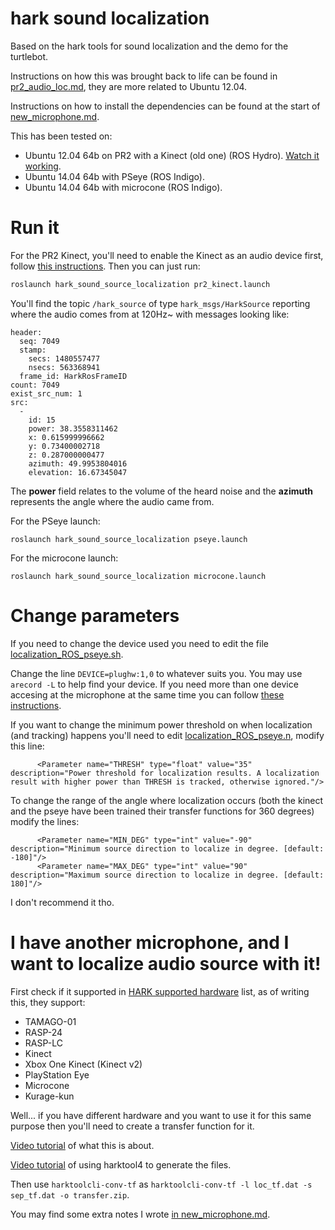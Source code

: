 # hark sound localization

Based on the hark tools for sound localization and the demo for the turtlebot.

Instructions on how this was brought back to life can be found in [pr2_audio_loc.md](pr2_audio_loc.md), they are more related to Ubuntu 12.04.

Instructions on how to install the dependencies can be found at the start of [new_microphone.md](new_microphone.md).

This has been tested on:

* Ubuntu 12.04 64b on PR2 with a Kinect (old one) (ROS Hydro). [Watch it working](https://www.youtube.com/watch?v=B7THEridi7A).
* Ubuntu 14.04 64b with PSeye (ROS Indigo).
* Ubuntu 14.04 64b with microcone (ROS Indigo).

# Run it

For the PR2 Kinect, you'll need to enable the Kinect as an audio device first, follow [this instructions](pr2_kinect_audio.md). Then you can just run:

```bash
roslaunch hark_sound_source_localization pr2_kinect.launch
```

You'll find the topic `/hark_source` of type `hark_msgs/HarkSource` reporting where the audio comes from at 120Hz~ with messages looking like:

```
header: 
  seq: 7049
  stamp: 
    secs: 1480557477
    nsecs: 563368941
  frame_id: HarkRosFrameID
count: 7049
exist_src_num: 1
src: 
  - 
    id: 15
    power: 38.3558311462
    x: 0.615999996662
    y: 0.73400002718
    z: 0.287000000477
    azimuth: 49.9953804016
    elevation: 16.67345047
```

The **power** field relates to the volume of the heard noise and the **azimuth** represents the angle where 
the audio came from.

For the PSeye launch:

```
roslaunch hark_sound_source_localization pseye.launch 
```

For the microcone launch:

```
roslaunch hark_sound_source_localization microcone.launch
```

# Change parameters

If you need to change the device used you need to edit the file [localization_ROS_pseye.sh](hark_sound_source_localization/nodes/localization_ROS_pseye.sh).

Change the line `DEVICE=plughw:1,0` to whatever suits you. You may use `arecord -L` to help find your device. If you need more than one device accesing at the microphone at the same time you can follow [these instructions](https://gist.github.com/awesomebytes/924493bcdb358f5e71fdff93c2896730#to-let-more-than-one-software-access-to-the-microphone).


If you want to change the minimum power threshold on when localization (and tracking) happens you'll need to edit [localization_ROS_pseye.n](hark_sound_source_localization/networks/localization_ROS_pseye.n), modify this line:

```
      <Parameter name="THRESH" type="float" value="35" description="Power threshold for localization results. A localization result with higher power than THRESH is tracked, otherwise ignored."/>
```

To change the range of the angle where localization occurs (both the kinect and the pseye have been 
trained their transfer functions for 360 degrees) modify the lines:

```
      <Parameter name="MIN_DEG" type="int" value="-90" description="Minimum source direction to localize in degree. [default: -180]"/>
      <Parameter name="MAX_DEG" type="int" value="90" description="Maximum source direction to localize in degree. [default: 180]"/>
```

I don't recommend it tho.

# I have another microphone, and I want to localize audio source with it!

First check if it supported in [HARK supported hardware](http://www.hark.jp/wiki.cgi?page=SupportedHardware) list, as of writing this, they support:

* TAMAGO-01
* RASP-24
* RASP-LC
* Kinect
* Xbox One Kinect (Kinect v2)
* PlayStation Eye
* Microcone
* Kurage-kun

Well... if you have different hardware and you want to
use it for this same purpose then you'll need to create a transfer function for it.

[Video tutorial](https://www.youtube.com/watch?v=9v5RUOrkyhw) of what this is about.

[Video tutorial](https://www.youtube.com/watch?v=_Tpn94mPtj4) of using harktool4 to generate the files.

Then use `harktoolcli-conv-tf` as `harktoolcli-conv-tf -l loc_tf.dat -s sep_tf.dat -o transfer.zip`.

You may find some extra notes I wrote [in new_microphone.md](new_microphone.md).

